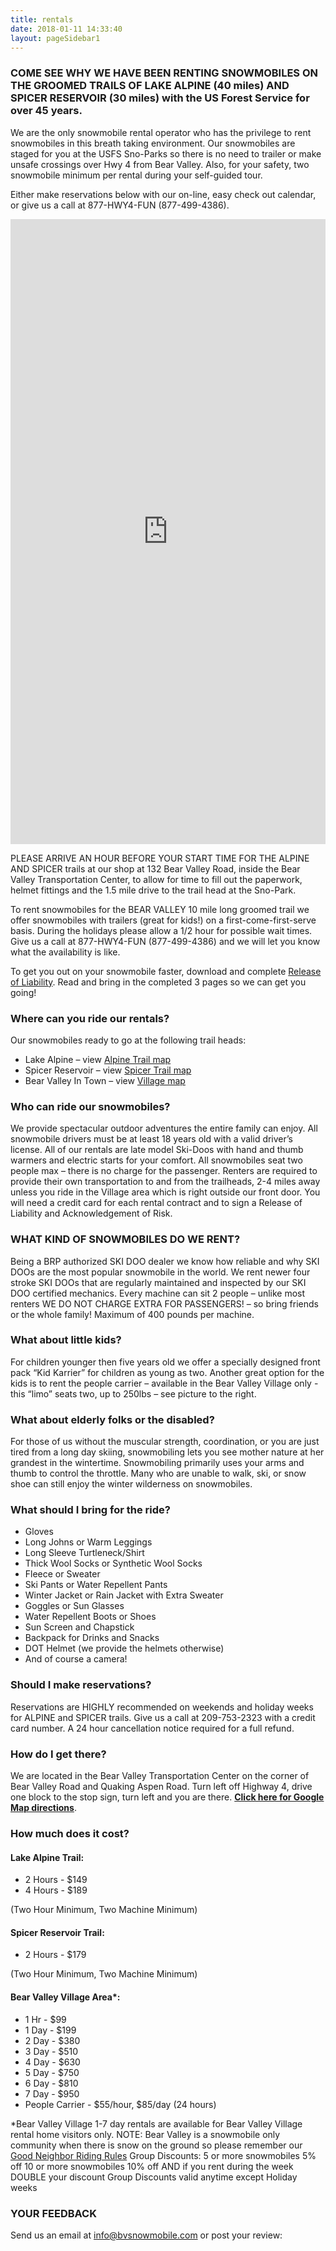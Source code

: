 ```yaml
---
title: rentals
date: 2018-01-11 14:33:40
layout: pageSidebar1
---
```


### COME SEE WHY WE HAVE BEEN RENTING SNOWMOBILES ON THE GROOMED TRAILS OF LAKE ALPINE (40 miles) AND SPICER RESERVOIR (30 miles) with the US Forest Service for over 45 years.

We are the only snowmobile rental operator who has the privilege to rent snowmobiles in this breath taking environment. Our snowmobiles are staged for you at the USFS Sno-Parks so there is no need to trailer or make unsafe crossings over Hwy 4 from Bear Valley. Also, for your safety, two snowmobile minimum per rental during your self-guided tour.

Either make reservations below with our on-line, easy check out calendar, or give us a call at 877-HWY4-FUN (877-499-4386).

<iframe seamless="" frameborder="0" width="100%" height="1000px" class="rezdy" src="https://bvsnowmobile.rezdy.com/?iframe=true"></iframe>

PLEASE ARRIVE AN HOUR BEFORE YOUR START TIME FOR THE ALPINE AND SPICER trails at our shop at 132 Bear Valley Road, inside the Bear Valley Transportation Center, to allow for time to fill out the paperwork, helmet fittings and the 1.5 mile drive to the trail head at the Sno-Park.

To rent snowmobiles for the BEAR VALLEY 10 mile long groomed trail we offer snowmobiles with trailers (great for kids!) on a first-come-first-serve basis. During the holidays please allow a 1/2 hour for possible wait times. Give us a call at 877-HWY4-FUN (877-499-4386) and we will let you know what the availability is like.

To get you out on your snowmobile faster, download and complete [Release of Liability](http://www.bvsnowmobile.com/wordpress_bvs/wp-content/uploads/2018/01/Release-of-Liability-Form-2018-8.5x11-Version.pdf). Read and bring in the completed 3 pages so we can get you going!


### Where can you ride our rentals?

Our snowmobiles ready to go at the following trail heads:

*   Lake Alpine – view [Alpine Trail map](/files/Alpine_Map.jpg)
*   Spicer Reservoir – view [Spicer Trail map](/files/Spicer_Map.JPG)
*   Bear Valley In Town – view [Village map](/files/Bear_Valley_Village_Map.pdf)

### Who can ride our snowmobiles?

We provide spectacular outdoor adventures the entire family can enjoy. All snowmobile drivers must be at least 18 years old with a valid driver’s license. All of our rentals are late model Ski-Doos with hand and thumb warmers and electric starts for your comfort. All snowmobiles seat two people max – there is no charge for the passenger. Renters are required to provide their own transportation to and from the trailheads, 2-4 miles away unless you ride in the Village area which is right outside our front door. You will need a credit card for each rental contract and to sign a Release of Liability and Acknowledgement of Risk.

### WHAT KIND OF SNOWMOBILES DO WE RENT?

Being a BRP authorized SKI DOO dealer we know how reliable and why SKI DOOs are the most popular snowmobile in the world. We rent newer four stroke SKI DOOs that are regularly maintained and inspected by our SKI DOO certified mechanics. Every machine can sit 2 people – unlike most renters WE DO NOT CHARGE EXTRA FOR PASSENGERS! – so bring friends or the whole family! Maximum of 400 pounds per machine.

### What about little kids?

For children younger then five years old we offer a specially designed front pack “Kid Karrier” for children as young as two. Another great option for the kids is to rent the people carrier – available in the Bear Valley Village only - this “limo” seats two, up to 250lbs – see picture to the right.

### What about elderly folks or the disabled?

For those of us without the muscular strength, coordination, or you are just tired from a long day skiing, snowmobiling lets you see mother nature at her grandest in the wintertime. Snowmobiling primarily uses your arms and thumb to control the throttle. Many who are unable to walk, ski, or snow shoe can still enjoy the winter wilderness on snowmobiles.

### What should I bring for the ride?

*   Gloves
*   Long Johns or Warm Leggings
*   Long Sleeve Turtleneck/Shirt
*   Thick Wool Socks or Synthetic Wool Socks
*   Fleece or Sweater
*   Ski Pants or Water Repellent Pants
*   Winter Jacket or Rain Jacket with Extra Sweater
*   Goggles or Sun Glasses
*   Water Repellent Boots or Shoes
*   Sun Screen and Chapstick
*   Backpack for Drinks and Snacks
*   DOT Helmet (we provide the helmets otherwise)
*   And of course a camera!

### Should I make reservations?

Reservations are HIGHLY recommended on weekends and holiday weeks for ALPINE and SPICER trails. Give us a call at 209-753-2323 with a credit card number. A 24 hour cancellation notice required for a full refund.

### How do I get there?

We are located in the Bear Valley Transportation Center on the corner of Bear Valley Road and Quaking Aspen Road. Turn left off Highway 4, drive one block to the stop sign, turn left and you are there. **[Click here for Google Map directions](https://www.google.com/maps/place/132+Bear+Valley+Rd,+Bear+Valley,+CA+95223/@38.463163,-120.0436304,17z/data=!3m1!4b1!4m5!3m4!1s0x80975622cdff8c23:0xb89ccbf7d68ffb3d!8m2!3d38.4631588!4d-120.0414417)**.

### How much does it cost?

#### Lake Alpine Trail:

*   2 Hours - $149
*   4 Hours - $189

(Two Hour Minimum, Two Machine Minimum)

#### Spicer Reservoir Trail:

*   2 Hours - $179

(Two Hour Minimum, Two Machine Minimum)

#### Bear Valley Village Area*:

*   1 Hr - $99
*   1 Day - $199
*   2 Day - $380
*   3 Day - $510
*   4 Day - $630
*   5 Day - $750
*   6 Day - $810
*   7 Day - $950
*   People Carrier - $55/hour, $85/day (24 hours)

*Bear Valley Village 1-7 day rentals are available for Bear Valley Village rental home visitors only. NOTE: Bear Valley is a snowmobile only community when there is snow on the ground so please remember our [Good Neighbor Riding Rules](/testing_grounds/files/GNRRPoster.pdf) Group Discounts: 5 or more snowmobiles 5% off 10 or more snowmobiles 10% off AND if you rent during the week DOUBLE your discount Group Discounts valid anytime except Holiday weeks

### YOUR FEEDBACK

Send us an email at info@bvsnowmobile.com or post your review:
<span class="social-nav">
	<a class="yt" href="http://www.yelp.com/biz/bear-valley-snowmobile-bear-valley" target="_blank"><i class="fa fa-3x fa-yelp"></i></a> <a class="fb" href="http://facebook.com/BearValleySnowmobile" target="_blank"><i class="fa fa-3x fa-facebook-square"></i></a> <a class="gp" href="https://plus.google.com/106492513295353593104/" target="_blank"><i class="fa fa-3x fa-google-plus-square"></i></a>
</span>






